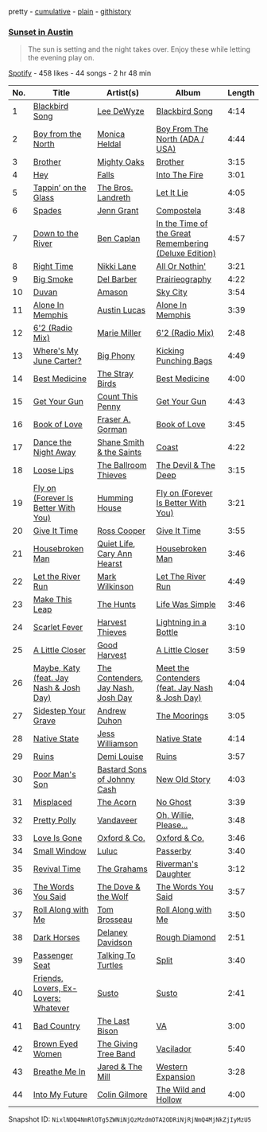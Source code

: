 pretty - [cumulative](/playlists/cumulative/1MXbpQ8OiNsYtQxiXexPJ7.md) - [plain](/playlists/plain/1MXbpQ8OiNsYtQxiXexPJ7) - [githistory](https://github.githistory.xyz/mackorone/spotify-playlist-archive/blob/main/playlists/plain/1MXbpQ8OiNsYtQxiXexPJ7)

### [Sunset in Austin](https://open.spotify.com/playlist/1MXbpQ8OiNsYtQxiXexPJ7)

> The sun is setting and the night takes over\. Enjoy these while letting the evening play on.

[Spotify](https://open.spotify.com/user/spotify) - 458 likes - 44 songs - 2 hr 48 min

| No. | Title | Artist(s) | Album | Length |
|---|---|---|---|---|
| 1 | [Blackbird Song](https://open.spotify.com/track/41FUDbrnvoc7RH0APur9jy) | [Lee DeWyze](https://open.spotify.com/artist/1KNNZV9twnpQBqyUoGvWA6) | [Blackbird Song](https://open.spotify.com/album/6316qgms0cRSXanY9meBSQ) | 4:14 |
| 2 | [Boy from the North](https://open.spotify.com/track/517ubeor9CZCN27nif3Bev) | [Monica Heldal](https://open.spotify.com/artist/0OzR8yVFsezkr01beN2ec0) | [Boy From The North \(ADA / USA\)](https://open.spotify.com/album/0eERK7tiVyl5Q2gSurm3gH) | 4:44 |
| 3 | [Brother](https://open.spotify.com/track/6Gu9DujDOz1grSgUxsIKrj) | [Mighty Oaks](https://open.spotify.com/artist/5AVJt6VYXT4hMRP8D3MRAC) | [Brother](https://open.spotify.com/album/49umAS4lOZvAcx0RQDCw9d) | 3:15 |
| 4 | [Hey](https://open.spotify.com/track/061JLUPX1zwaAfZVqtopAo) | [Falls](https://open.spotify.com/artist/0SP0jz4htYhpiCuNEvKr0l) | [Into The Fire](https://open.spotify.com/album/7t1kITe0cMxe55gHnbRnHe) | 3:01 |
| 5 | [Tappin’ on the Glass](https://open.spotify.com/track/58H0stcvz3DRCWvydtmDUl) | [The Bros\. Landreth](https://open.spotify.com/artist/7aW0i5ASfG998fHzkNDniL) | [Let It Lie](https://open.spotify.com/album/1kLhNc5wxdBqCd5Cj0jG4Y) | 4:05 |
| 6 | [Spades](https://open.spotify.com/track/5MGZX7lzBIbyrtlx3Lf9Ux) | [Jenn Grant](https://open.spotify.com/artist/4ll7UpFe9fDtA0g16Vgf5L) | [Compostela](https://open.spotify.com/album/5SllCKHZ4EllBQxuk8pNPO) | 3:48 |
| 7 | [Down to the River](https://open.spotify.com/track/7zvgjdj8ICCCRZSYXLlx77) | [Ben Caplan](https://open.spotify.com/artist/5eKwTB9ociIYxmAsVR0kXp) | [In the Time of the Great Remembering \(Deluxe Edition\)](https://open.spotify.com/album/1VUCHjHW4DtTsLMhNUpZlX) | 4:57 |
| 8 | [Right Time](https://open.spotify.com/track/745d5FAEdoDfYg3gHFK1Ct) | [Nikki Lane](https://open.spotify.com/artist/2kWeFaiHBskk8oqky3KHcR) | [All Or Nothin'](https://open.spotify.com/album/1QKfsdpqt4YP8WdEKATNhU) | 3:21 |
| 9 | [Big Smoke](https://open.spotify.com/track/5LZ7agOkwU9XEGGjqV3M47) | [Del Barber](https://open.spotify.com/artist/596XrMi1b7txL6jMiyb1yk) | [Prairieography](https://open.spotify.com/album/3XhcDa8mK74n4Ch9yaaioZ) | 4:22 |
| 10 | [Duvan](https://open.spotify.com/track/5WUZHSTSiVjHX7VlYFQGkZ) | [Amason](https://open.spotify.com/artist/4cJKxS7uOPhwb5UQ70sYpN) | [Sky City](https://open.spotify.com/album/55qnUk23XpTaogj2yckP82) | 3:54 |
| 11 | [Alone In Memphis](https://open.spotify.com/track/4DWKfVzGeMTElTxHJCjWet) | [Austin Lucas](https://open.spotify.com/artist/2xXNqL807BAunM2FdmAixU) | [Alone In Memphis](https://open.spotify.com/album/7HTyOObduaBJVWsgYCRI6c) | 3:39 |
| 12 | [6'2 \(Radio Mix\)](https://open.spotify.com/track/0OZ4ou3QZdnWpWvD7NMARJ) | [Marie Miller](https://open.spotify.com/artist/6zO6YtmClhozAfxR05frh2) | [6'2 \(Radio Mix\)](https://open.spotify.com/album/0jvNM1U85MzmiRlRhg7Fgs) | 2:48 |
| 13 | [Where's My June Carter?](https://open.spotify.com/track/1RHF9MHNRIEgNwYH8P28Cu) | [Big Phony](https://open.spotify.com/artist/3QZe2R0WQ6Hqa0IjHwj6sY) | [Kicking Punching Bags](https://open.spotify.com/album/6SiaZ61zHshNRNHcSwJ6ay) | 4:49 |
| 14 | [Best Medicine](https://open.spotify.com/track/1y2guKcORVHDi2aXJb6Lui) | [The Stray Birds](https://open.spotify.com/artist/6cPMzk1hDgzdIe8vkAhcNM) | [Best Medicine](https://open.spotify.com/album/2KUDngKL06BDh11hLVzBNR) | 4:00 |
| 15 | [Get Your Gun](https://open.spotify.com/track/5w2HVhwxwPWGECbelcGREF) | [Count This Penny](https://open.spotify.com/artist/4SCyy6VTtPV5q4EU0vzH0J) | [Get Your Gun](https://open.spotify.com/album/2Dh6SH1wNec1p4MJJV8ETf) | 4:43 |
| 16 | [Book of Love](https://open.spotify.com/track/6n9uwS9nvAIdY4F35Rsb05) | [Fraser A\. Gorman](https://open.spotify.com/artist/6I0vVl1h6qbOm3EdZcR8dA) | [Book of Love](https://open.spotify.com/album/23UJWzVl8mszUV9ZyBn9Pi) | 3:45 |
| 17 | [Dance the Night Away](https://open.spotify.com/track/4Ez6kcErbQw2IBjm62i3Fg) | [Shane Smith & the Saints](https://open.spotify.com/artist/4pLxUMyDrijXynrUP59whJ) | [Coast](https://open.spotify.com/album/3Q6idrlnc5UQwg1RKKIglL) | 4:22 |
| 18 | [Loose Lips](https://open.spotify.com/track/0fpIXr7pP8DBc3BGZMNxXq) | [The Ballroom Thieves](https://open.spotify.com/artist/7kZBQcHbD4IKKEJIMnrRWC) | [The Devil & The Deep](https://open.spotify.com/album/1M5T3XrZJQcbyVMezNiNaE) | 3:15 |
| 19 | [Fly on \(Forever Is Better With You\)](https://open.spotify.com/track/4CdDFNzEiVfeyis1xHmlU5) | [Humming House](https://open.spotify.com/artist/6ls2l3WdMnYWKS0WQKghHK) | [Fly on \(Forever Is Better With You\)](https://open.spotify.com/album/3e07HWlbrjGffr9Y4gU5G2) | 3:21 |
| 20 | [Give It Time](https://open.spotify.com/track/7CW0aeUOKmBR25ljCYwh8T) | [Ross Cooper](https://open.spotify.com/artist/0boXKQqSGu5yWmNPlmPp51) | [Give It Time](https://open.spotify.com/album/6XZcJJYfGm2vsnWBOMREIf) | 3:55 |
| 21 | [Housebroken Man](https://open.spotify.com/track/3BLFRn1bObTn2E9WQB8cBI) | [Quiet Life](https://open.spotify.com/artist/13MdjUqnWNyfY4qKYQ9OPl), [Cary Ann Hearst](https://open.spotify.com/artist/2Fwqnm1kpxK4BZgWrsG5qm) | [Housebroken Man](https://open.spotify.com/album/5OGTvU4mhKMfoUkajeA0De) | 3:46 |
| 22 | [Let the River Run](https://open.spotify.com/track/2xdk8J0t32YZgcPUuNfyTs) | [Mark Wilkinson](https://open.spotify.com/artist/2xotqeudHAi6eXva57U5nK) | [Let The River Run](https://open.spotify.com/album/3OFIp1V1FbMaw48wNFzYi1) | 4:49 |
| 23 | [Make This Leap](https://open.spotify.com/track/45EFHz3wgRXydw3gxRpNea) | [The Hunts](https://open.spotify.com/artist/1fFdRZK1GDGXL7vRxxUWLH) | [Life Was Simple](https://open.spotify.com/album/6MtCLCBtVzUevNz0QNLqth) | 3:46 |
| 24 | [Scarlet Fever](https://open.spotify.com/track/6JU8R89t6tJ2ipxmtKgx7B) | [Harvest Thieves](https://open.spotify.com/artist/2SLorOKOXQbuXcl2eCitfy) | [Lightning in a Bottle](https://open.spotify.com/album/3L2VhitEezmm743KrsS7J9) | 3:10 |
| 25 | [A Little Closer](https://open.spotify.com/track/0bwjKb6XeyClMdwzz2656N) | [Good Harvest](https://open.spotify.com/artist/5mnn8ickgxgRP0haoM498j) | [A Little Closer](https://open.spotify.com/album/33kEmsft657PAfYmDxeISb) | 3:59 |
| 26 | [Maybe, Katy \(feat\. Jay Nash & Josh Day\)](https://open.spotify.com/track/3TnBrLN5MVwsgGgi5UNpMp) | [The Contenders](https://open.spotify.com/artist/2SfJeCSWSXkOxFcmFYkUGP), [Jay Nash](https://open.spotify.com/artist/0c4o7xzZw62JwRpACfEV6P), [Josh Day](https://open.spotify.com/artist/7gW4Ra2wOox74gAQWjCVWX) | [Meet the Contenders \(feat\. Jay Nash & Josh Day\)](https://open.spotify.com/album/7KkqlHuLlAmwBBsoP3jI5f) | 4:04 |
| 27 | [Sidestep Your Grave](https://open.spotify.com/track/3NFw3NsrNVOyGljjRDbfmG) | [Andrew Duhon](https://open.spotify.com/artist/68HziuR2jVOJHuVhJM4H2l) | [The Moorings](https://open.spotify.com/album/1CLMMxoXlaXymWlsmK1A0L) | 3:05 |
| 28 | [Native State](https://open.spotify.com/track/3eZOtkZYvOYJJgUJWyNipA) | [Jess Williamson](https://open.spotify.com/artist/784kOgkd1H6jU4KgPMYHi9) | [Native State](https://open.spotify.com/album/59ojCT6Jx8dtTGkrS1YXMh) | 4:14 |
| 29 | [Ruins](https://open.spotify.com/track/0wQxi1GhjRxhAn5xdt0THz) | [Demi Louise](https://open.spotify.com/artist/2fmwEMhexjs7GyOUdd1VJt) | [Ruins](https://open.spotify.com/album/76vB5F3ifH5JnZv6S6kjX3) | 3:57 |
| 30 | [Poor Man's Son](https://open.spotify.com/track/6nYCdW3cDkm9VMOhpyjz0L) | [Bastard Sons of Johnny Cash](https://open.spotify.com/artist/7J7zkant0HwoShdwP6FHbe) | [New Old Story](https://open.spotify.com/album/3ogmRHye16x4jSRHyeepjE) | 4:03 |
| 31 | [Misplaced](https://open.spotify.com/track/7AKsTwGKBlNQxDf2D6AQvt) | [The Acorn](https://open.spotify.com/artist/1fQObup5M4oSgLVDBnt22v) | [No Ghost](https://open.spotify.com/album/2TvF3T3FykvWh0SiyKGIfA) | 3:39 |
| 32 | [Pretty Polly](https://open.spotify.com/track/5ZCSxBtSpyvHvEvGuXuTEr) | [Vandaveer](https://open.spotify.com/artist/3SP3zwx9ot2sOEf80VJA5A) | [Oh, Willie, Please...](https://open.spotify.com/album/7nDcfCxLFJaMJ1dGv9sHS5) | 3:48 |
| 33 | [Love Is Gone](https://open.spotify.com/track/3zy6yAAXV9jrKZWbtoePoq) | [Oxford & Co.](https://open.spotify.com/artist/1eJEB18LdtPqjCJgSNUEGy) | [Oxford & Co.](https://open.spotify.com/album/5lr1wdOjAiOMpbncRiahRv) | 3:46 |
| 34 | [Small Window](https://open.spotify.com/track/1v6OugI45ja9YKK3HTz39J) | [Luluc](https://open.spotify.com/artist/2Jtfa8vjvzAAGxDfgIkU72) | [Passerby](https://open.spotify.com/album/3YMi92E4Jwp6mKfdtI8gex) | 3:40 |
| 35 | [Revival Time](https://open.spotify.com/track/20pd9tdnpI2Uliuec5m7fY) | [The Grahams](https://open.spotify.com/artist/1kAm1OltEmLomzR38KZakG) | [Riverman's Daughter](https://open.spotify.com/album/0WK8KjhfY5UXY3Lkikad6G) | 3:12 |
| 36 | [The Words You Said](https://open.spotify.com/track/2Dkp4gbGhl4zSQXno3SgQU) | [The Dove & the Wolf](https://open.spotify.com/artist/3GXHx6w51K9F5Xvzp9vFo6) | [The Words You Said](https://open.spotify.com/album/2HqpK2LqAATu9NZSS0YHJG) | 3:57 |
| 37 | [Roll Along with Me](https://open.spotify.com/track/4gEFHLEN4THO75g71IZdvp) | [Tom Brosseau](https://open.spotify.com/artist/2N8B0dQLfpwOtput9mRlko) | [Roll Along with Me](https://open.spotify.com/album/3jtR0vbtqY0R0iiDUgOuSM) | 3:50 |
| 38 | [Dark Horses](https://open.spotify.com/track/3CaPzSI4zoV6M4WZXWBCzL) | [Delaney Davidson](https://open.spotify.com/artist/5gKjq94Zz8p953ddbd9bRP) | [Rough Diamond](https://open.spotify.com/album/2KK3x2MddtY4The0gqQtfc) | 2:51 |
| 39 | [Passenger Seat](https://open.spotify.com/track/5tVMudXRXOlbAq96fw2JTN) | [Talking To Turtles](https://open.spotify.com/artist/7kiuEsAD7rftviLEgHodRh) | [Split](https://open.spotify.com/album/0opUwFoXCqhigL9SttZxxF) | 3:40 |
| 40 | [Friends, Lovers, Ex\-Lovers: Whatever](https://open.spotify.com/track/4WrceuCclK7z1Y24Re8U1p) | [Susto](https://open.spotify.com/artist/7foyQbi7GKriLiv1GPVEwt) | [Susto](https://open.spotify.com/album/7HFZo3SKJQ3zmE1yZeIGZX) | 2:41 |
| 41 | [Bad Country](https://open.spotify.com/track/3aB3cZm9oeHBR2IjpQdhW4) | [The Last Bison](https://open.spotify.com/artist/6eJRqkCcePqNJkhk98IDbc) | [VA](https://open.spotify.com/album/6azoLLvralYBZzrhDI4oE2) | 3:00 |
| 42 | [Brown Eyed Women](https://open.spotify.com/track/3WgRKHnbzl5YOMWqvuRgdV) | [The Giving Tree Band](https://open.spotify.com/artist/4FiCexSUcopoHqsrrzOzhX) | [Vacilador](https://open.spotify.com/album/3lUIQ7NQeBaNqKkEs22nzw) | 5:40 |
| 43 | [Breathe Me In](https://open.spotify.com/track/3QJXn8WqhtVWscEzGFfPJi) | [Jared & The Mill](https://open.spotify.com/artist/0GklSybv01PPje5GlXFq2i) | [Western Expansion](https://open.spotify.com/album/6CJT6WdvXN5sYKxilwKW0i) | 3:28 |
| 44 | [Into My Future](https://open.spotify.com/track/5xBlWyn64LmSXFucqoNBiK) | [Colin Gilmore](https://open.spotify.com/artist/3o60dNyFHsweSIfv2ECwFf) | [The Wild and Hollow](https://open.spotify.com/album/3770hiRyfMemVTCbu0p8Da) | 4:00 |

Snapshot ID: `NixlNDQ4NmRlOTg5ZWNiNjQzMzdmOTA2ODRiNjRjNmQ4MjNkZjIyMzU5`
